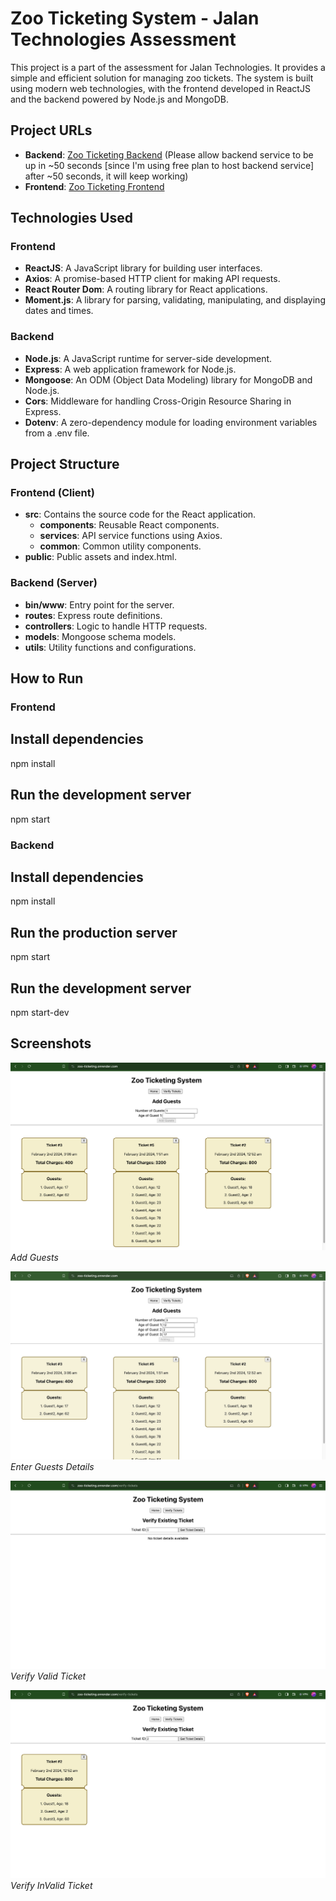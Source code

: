 # Zoo Ticketing System - Jalan Technologies Assessment

This project is a part of the assessment for Jalan Technologies. It provides a simple and efficient solution for managing zoo tickets. The system is built using modern web technologies, with the frontend developed in ReactJS and the backend powered by Node.js and MongoDB.

## Project URLs

- **Backend**: [Zoo Ticketing Backend](https://jalan-zoo-ticketing.onrender.com/)
(Please allow backend service to be up in ~50 seconds [since I'm using free plan to host backend service] after ~50 seconds, it will keep working)
- **Frontend**: [Zoo Ticketing Frontend](https://zoo-ticketing.onrender.com/)

## Technologies Used

### Frontend
- **ReactJS**: A JavaScript library for building user interfaces.
- **Axios**: A promise-based HTTP client for making API requests.
- **React Router Dom**: A routing library for React applications.
- **Moment.js**: A library for parsing, validating, manipulating, and displaying dates and times.

### Backend
- **Node.js**: A JavaScript runtime for server-side development.
- **Express**: A web application framework for Node.js.
- **Mongoose**: An ODM (Object Data Modeling) library for MongoDB and Node.js.
- **Cors**: Middleware for handling Cross-Origin Resource Sharing in Express.
- **Dotenv**: A zero-dependency module for loading environment variables from a .env file.

## Project Structure

### Frontend (Client)
- **src**: Contains the source code for the React application.
  - **components**: Reusable React components.
  - **services**: API service functions using Axios.
  - **common**: Common utility components.
- **public**: Public assets and index.html.

### Backend (Server)
- **bin/www**: Entry point for the server.
- **routes**: Express route definitions.
- **controllers**: Logic to handle HTTP requests.
- **models**: Mongoose schema models.
- **utils**: Utility functions and configurations.

## How to Run

### Frontend
## Install dependencies
npm install

## Run the development server
npm start

### Backend
## Install dependencies
npm install

## Run the production server
npm start

## Run the development server
npm start-dev

## Screenshots

![Screenshot 1](screenshots/addGuests.png)
*Add Guests*

![Screenshot 1](screenshots/guestsDetails.jpg)
*Enter Guests Details*

![Screenshot 1](screenshots/verifyInvalidTicket.png)
*Verify Valid Ticket*

![Screenshot 1](screenshots/verifyValidTicket.png)
*Verify InValid Ticket*